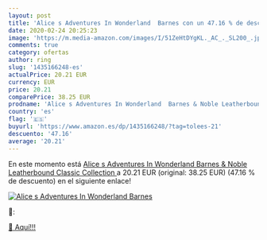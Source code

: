 ```yaml
---
layout: post
title: 'Alice s Adventures In Wonderland  Barnes con un 47.16 % de descuento'
date: 2020-02-24 20:25:23
image: 'https://m.media-amazon.com/images/I/51ZeHtDYgKL._AC_._SL200_.jpg'
comments: true
category: ofertas
author: ring
slug: '1435166248-es'
actualPrice: 20.21 EUR
currency: EUR
price: 20.21
comparePrice: 38.25 EUR
prodname: 'Alice s Adventures In Wonderland  Barnes & Noble Leatherbound Classic Collection '
country: 'es'
flag: '🇪🇸'
buyurl: 'https://www.amazon.es/dp/1435166248/?tag=tolees-21'
descuento: '47.16'
average: '20.21'
---
```


En este momento está [Alice s Adventures In Wonderland  Barnes & Noble Leatherbound Classic Collection ](https://www.amazon.es/dp/1435166248/?tag=tolees-21) a 20.21 EUR (original: 38.25 EUR) (47.16 %  de descuento) en el siguiente enlace!

[![Alice s Adventures In Wonderland  Barnes](https://m.media-amazon.com/images/I/51ZeHtDYgKL._AC_._SL200_.jpg)](https://www.amazon.es/dp/1435166248/?tag=tolees-21)

🔎:


[🛒 Aquí!!!](https://www.amazon.es/dp/1435166248/?tag=tolees-21)
